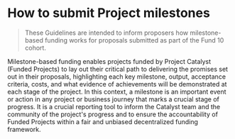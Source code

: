 # **How to submit Project milestones**

>These Guidelines are intended to inform proposers how milestone-based funding works for proposals submitted as part of the Fund 10 cohort.

Milestone-based funding enables projects funded by Project Catalyst (Funded Projects) to lay out their critical path to delivering the promises set out in their proposals, highlighting each key milestone, output, acceptance criteria, costs, and what evidence of achievements will be demonstrated at each stage of the project. In this context, a milestone is an important event or action in any project or business journey that marks a crucial stage of progress. It is a crucial reporting tool to inform the Catalyst team and the community of the project's progress and to ensure the accountability of Funded Projects within a fair and unbiased decentralized funding framework. 
